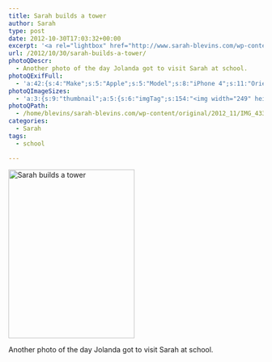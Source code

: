 ```yaml
---
title: Sarah builds a tower
author: Sarah
type: post
date: 2012-10-30T17:03:32+00:00
excerpt: '<a rel="lightbox" href="http://www.sarah-blevins.com/wp-content/main/2012_11/IMG_4336.jpg" title="Sarah builds a tower"><img width="249" height="334" alt="Sarah builds a tower" src="http://www.sarah-blevins.com/wp-content/thumbnail/2012_11/IMG_4336.jpg" class="photoQexcerpt photoQLinkImg" /></a>'
url: /2012/10/30/sarah-builds-a-tower/
photoQDescr:
  - Another photo of the day Jolanda got to visit Sarah at school.
photoQExifFull:
  - 'a:42:{s:4:"Make";s:5:"Apple";s:5:"Model";s:8:"iPhone 4";s:11:"Orientation";s:17:"1: Normal (0 deg)";s:11:"xResolution";s:2:"72";s:11:"yResolution";s:2:"72";s:14:"ResolutionUnit";s:4:"Inch";s:8:"Software";s:15:"QuickTime 7.7.1";s:8:"DateTime";s:19:"2012:11:12 12:15:04";s:12:"HostComputer";s:15:"Mac OS X 10.8.2";s:12:"ExposureTime";s:9:"1/120 sec";s:7:"FNumber";s:5:"f/2.8";s:15:"ExposureProgram";s:7:"Program";s:15:"ISOSpeedRatings";s:3:"100";s:11:"ExifVersion";s:11:"version 2.2";s:16:"DateTimeOriginal";s:19:"2012:10:30 10:03:32";s:17:"DateTimedigitized";s:19:"2012:10:30 10:03:32";s:17:"ShutterSpeedValue";s:9:"1/120 sec";s:13:"ApertureValue";s:5:"f/2.8";s:15:"BrightnessValue";s:15:"5.2795180722892";s:12:"MeteringMode";s:13:"Multi-Segment";s:5:"Flash";s:8:"No Flash";s:11:"FocalLength";s:7:"3.85 mm";s:15:"SubjectLocation";s:4:"1295";s:15:"FlashPixVersion";s:9:"version 1";s:10:"ColorSpace";s:4:"sRGB";s:14:"ExifImageWidth";s:11:"2592 pixels";s:15:"ExifImageHeight";s:11:"1936 pixels";s:13:"SensingMethod";s:35:"Unknown: One Chip Color Area Sensor";s:12:"ExposureMode";s:1:"0";s:12:"WhiteBalance";s:1:"0";s:16:"SceneCaptureMode";s:1:"0";s:20:"FocalLength35mmEquiv";s:0:"";s:7:"NumTags";s:1:"9";s:18:"Latitude Reference";s:1:"N";s:8:"Latitude";s:15:"52.355166666667";s:19:"Longitude Reference";s:1:"E";s:9:"Longitude";s:5:"5.981";s:18:"Altitude Reference";s:15:"Above Sea Level";s:8:"Altitude";s:16:"14.631561238223m";s:4:"Time";s:9:"31.61:3:9";s:17:"ImageDirectionRef";s:1:"T";s:14:"ImageDirection";s:15:"285.99725274725";}'
photoQImageSizes:
  - 'a:3:{s:9:"thumbnail";a:5:{s:6:"imgTag";s:154:"<img width="249" height="334" alt="Sarah builds a tower" src="http://www.sarah-blevins.com/wp-content/thumbnail/2012_11/IMG_4336.jpg" class="PhotoQImg" />";s:6:"imgUrl";s:70:"http://www.sarah-blevins.com/wp-content/thumbnail/2012_11/IMG_4336.jpg";s:7:"imgPath";s:73:"/home/blevins/sarah-blevins.com/wp-content/thumbnail/2012_11/IMG_4336.jpg";s:8:"imgWidth";s:3:"249";s:9:"imgHeight";s:3:"334";}s:4:"main";a:5:{s:6:"imgTag";s:149:"<img width="392" height="525" alt="Sarah builds a tower" src="http://www.sarah-blevins.com/wp-content/main/2012_11/IMG_4336.jpg" class="PhotoQImg" />";s:6:"imgUrl";s:65:"http://www.sarah-blevins.com/wp-content/main/2012_11/IMG_4336.jpg";s:7:"imgPath";s:68:"/home/blevins/sarah-blevins.com/wp-content/main/2012_11/IMG_4336.jpg";s:8:"imgWidth";s:3:"392";s:9:"imgHeight";s:3:"525";}s:8:"original";a:5:{s:6:"imgTag";s:155:"<img width="1936" height="2592" alt="Sarah builds a tower" src="http://www.sarah-blevins.com/wp-content/original/2012_11/IMG_4336.jpg" class="PhotoQImg" />";s:6:"imgUrl";s:69:"http://www.sarah-blevins.com/wp-content/original/2012_11/IMG_4336.jpg";s:7:"imgPath";s:72:"/home/blevins/sarah-blevins.com/wp-content/original/2012_11/IMG_4336.jpg";s:8:"imgWidth";s:4:"1936";s:9:"imgHeight";s:4:"2592";}}'
photoQPath:
  - /home/blevins/sarah-blevins.com/wp-content/original/2012_11/IMG_4336.jpg
categories:
  - Sarah
tags:
  - school

---
```

<a rel="lightbox" href="http://www.sarah-blevins.com/wp-content/original/2012_11/IMG_4336.jpg" title="Sarah builds a tower"><img width="249" height="334" alt="Sarah builds a tower" src="http://www.sarah-blevins.com/wp-content/thumbnail/2012_11/IMG_4336.jpg" class="photoQcontent photoQLinkImg" /></a>

<div class="photoQDescr">
  Another photo of the day Jolanda got to visit Sarah at school.
</div>